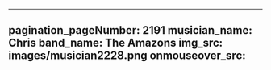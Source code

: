 ------
pagination_pageNumber: 2191
musician_name: Chris
band_name: The Amazons
img_src: images/musician2228.png
onmouseover_src: 
------